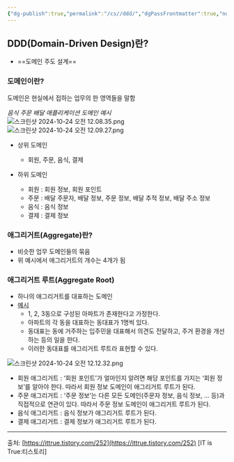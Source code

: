 ```yaml
---
{"dg-publish":true,"permalink":"/cs//ddd/","dgPassFrontmatter":true,"noteIcon":""}
---
```



## DDD(Domain-Driven Design)란?
- ==도메인 주도 설계==

### 도메인이란?
 도메인은 현실에서 접하는 업무의 한 영역들을 말함

*음식 주문 배달 애플리케이션 도메인 예시*
![스크린샷 2024-10-24 오전 12.08.35.png](/img/user/images/%EC%8A%A4%ED%81%AC%EB%A6%B0%EC%83%B7%202024-10-24%20%EC%98%A4%EC%A0%84%2012.08.35.png)
![스크린샷 2024-10-24 오전 12.09.27.png](/img/user/images/%EC%8A%A4%ED%81%AC%EB%A6%B0%EC%83%B7%202024-10-24%20%EC%98%A4%EC%A0%84%2012.09.27.png)

- 상위 도메인
	- 회원, 주문, 음식, 결제

- 하위 도메인
	- 회원 : 회원 정보, 회원 포인트
	- 주문 : 배달 주문자, 배달 정보, 주문 정보, 배달 추적 정보, 배달 주소 정보
	- 음식 : 음식 정보
	- 결제 : 결제 정보

### 애그리거트(Aggregate)란?
- 비슷한 업무 도메인들의 묶음
- 위 예시에서 애그리거트의 개수는 4개가 됨

###  애그리거트 루트(Aggregate Root)
- 하나의 애그리거트를 대표하는 도메인
- <u>예시</u>
	- 1, 2, 3동으로 구성된 아파트가 존재한다고 가정한다.
	- 아파트의 각 동을 대표하는 동대표가 1명씩 있다.
	- 동대표는 동에 거주하는 입주민을 대표해서 의견도 전달하고, 주거 환경을 개선하는 등의 일을 한다.
	- 이러한 동대표를 애그리거트 루트라 표현할 수 있다.

![스크린샷 2024-10-24 오전 12.12.32.png](/img/user/images/%EC%8A%A4%ED%81%AC%EB%A6%B0%EC%83%B7%202024-10-24%20%EC%98%A4%EC%A0%84%2012.12.32.png)

- 회원 애그리거트 : ‘회원 포인트’가 얼마인지 알려면 해당 포인트를 가지는 ‘회원 정보’를 알아야 한다. 따라서 회원 정보 도메인이 애그리거트 루트가 된다.
- 주문 애그리거트 : ‘주문 정보’는 다른 모든 도메인(주문자 정보, 음식 정보, ... 등)과 직접적으로 연관이 있다. 따라서 주문 정보 도메인이 애그리거트 루트가 된다.
- 음식 애그리거트 : 음식 정보가 애그리거트 루트가 된다.
- 결제 애그리거트 : 결제 정보가 애그리거트 루트가 된다.



---
출처: [https://ittrue.tistory.com/252](https://ittrue.tistory.com/252) [IT is True:티스토리]